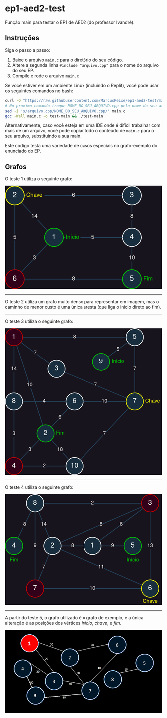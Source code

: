 # ep1-aed2-test

Função main para testar o EP1 de AED2 (do professor Ivandré).

## Instruções

Siga o passo a passo:

1. Baixe o arquivo `main.c` para o diretório do seu código.
2. Altere a segunda linha `#include "arquivo.cpp"` para o nome do arquivo do
   seu EP.
3. Compile e rode o arquivo `main.c`

Se você estiver em um ambiente Linux (incluindo o Replit), você pode usar os
seguintes comandos no bash:

```bash
curl -O "https://raw.githubusercontent.com/MarcusPeixe/ep1-aed2-test/main/main.c"
# No proximo comando troque NOME_DO_SEU_ARQUIVO.cpp pelo nome do seu arquivo
sed -i 's/arquivo.cpp/NOME_DO_SEU_ARQUIVO.cpp/' main.c 
gcc -Wall main.c -o test-main && ./test-main
```

Alternativamente, caso você esteja em uma IDE onde é difícil trabalhar com
mais de um arquivo, você pode copiar todo o conteúdo de `main.c` para o seu 
arquivo, substituindo a sua main.

Este código testa uma variedade de casos especiais no grafo-exemplo do
enunciado do EP.

## Grafos

O teste 1 utiliza o seguinte grafo:

![Grafo para o teste 1](test1.drawio.png)

---

O teste 2 utiliza um grafo muito denso para representar em imagem, mas o
caminho de menor custo é uma única aresta (que liga o início direto ao
fim).

---

O teste 3 utiliza o seguinte grafo:

![Grafo para o teste 3](test3.drawio.png)

---

O teste 4 utiliza o seguinte grafo:

![Grafo para o teste 4](test4.drawio.png)

---

A partir do teste 5, o grafo utilizado é o grafo de exemplo, e a única
alteração é as posições dos vértices *início*, *chave*, e *fim*.

![Grafo para o teste 3](test-example-graph.png)


